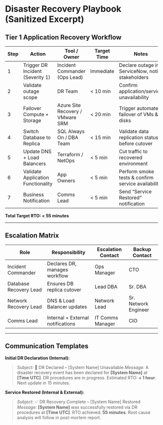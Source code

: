 # Disaster Recovery Playbook (Sanitized Excerpt)

## Tier 1 Application Recovery Workflow

| Step | Action                             | Tool / Owner                     | Target Time | Notes                                              |
| ---- | ---------------------------------- | -------------------------------- | ----------- | -------------------------------------------------- |
| 1    | Trigger DR Incident (Severity 1)   | Incident Commander (Ops Lead)    | Immediate   | Declare outage in ServiceNow, notify stakeholders  |
| 2    | Validate outage scope              | DR Team                          | < 10 min    | Confirm application/service unavailability         |
| 3    | Failover Compute + Storage         | Azure Site Recovery / VMware SRM | < 20 min    | Trigger automated failover of VMs & disks          |
| 4    | Switch Database to Replica         | SQL Always On / DBA Team         | < 15 min    | Validate data replication status before cutover    |
| 5    | Update DNS + Load Balancers        | Terraform / NetOps               | < 5 min     | Cut traffic to recovered environment               |
| 6    | Validate Application Functionality | App Owners                       | < 5 min     | Perform smoke tests & confirm service availability |
| 7    | Business Notification              | Comms Lead                       | < 5 min     | Send “Service Restored” notification               |

**Total Target RTO: < 55 minutes**

---

## Escalation Matrix

| Role                   | Responsibility                    | Escalation Contact | Backup Contact       |
| ---------------------- | --------------------------------- | ------------------ | -------------------- |
| Incident Commander     | Declares DR, manages workflow     | Ops Manager        | CTO                  |
| Database Recovery Lead | Ensures DB replica cutover        | Lead DBA           | Sr. DBA              |
| Network Recovery Lead  | DNS & Load Balancer updates       | Network Lead       | Sr. Network Engineer |
| Comms Lead             | Internal + External notifications | IT Comms Manager   | CIO                  |

---

## Communication Templates

**Initial DR Declaration (Internal):**

> *Subject:* 🚨 DR Declared – \[System Name] Unavailable
> *Message:* A disaster recovery event has been declared for **\[System Name]** at **\[Time UTC]**. DR procedures are in progress. Estimated RTO: **< 1 hour**. Next update in 15 minutes.

**Service Restored (Internal & External):**

> *Subject:* ✅ DR Recovery Complete – \[System Name] Restored
> *Message:* **\[System Name]** was successfully restored via DR procedures at **\[Time UTC]**. RTO achieved: **55 minutes**. Root cause analysis will follow in post-mortem report.
